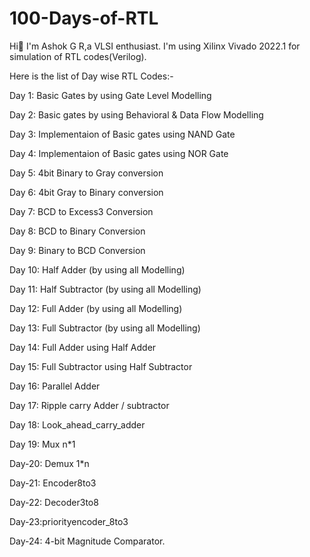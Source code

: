 # 100-Days-of-RTL
Hi👋 I'm Ashok G R,a VLSI enthusiast. I'm using Xilinx Vivado 2022.1 for simulation of RTL codes(Verilog).

Here is the list of Day wise RTL Codes:-

Day 1: Basic Gates by using Gate Level Modelling

Day 2: Basic gates by using Behavioral & Data Flow Modelling

Day 3: Implementaion of Basic gates using NAND Gate

Day 4: Implementaion of Basic gates using NOR Gate

Day 5: 4bit Binary to Gray conversion

Day 6: 4bit Gray to Binary conversion

Day 7: BCD to Excess3 Conversion

Day 8: BCD to Binary Conversion

Day 9: Binary to BCD Conversion

Day 10: Half Adder (by using all Modelling)

Day 11: Half Subtractor (by using all Modelling)

Day 12: Full Adder (by using all Modelling)

Day 13: Full Subtractor (by using all Modelling)

Day 14: Full Adder using Half Adder

Day 15: Full Subtractor using Half Subtractor

Day 16: Parallel Adder

Day 17: Ripple carry Adder / subtractor

Day 18: Look_ahead_carry_adder

Day 19: Mux n*1

Day-20: Demux 1*n

Day-21: Encoder8to3

Day-22: Decoder3to8

Day-23:priorityencoder_8to3

Day-24: 4-bit Magnitude Comparator.
